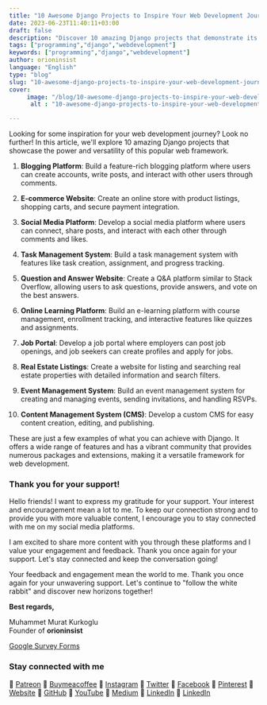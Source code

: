 ```yaml
---
title: "10 Awesome Django Projects to Inspire Your Web Development Journey"
date: 2023-06-23T11:40:11+03:00
draft: false
description: "Discover 10 amazing Django projects that demonstrate its power and versatility, inspiring your web development journey."
tags: ["programming","django","webdevelopment"]
keywords: ["programming","django","webdevelopment"]
author: orioninsist
language: "English"
type: "blog"
slug: "10-awesome-django-projects-to-inspire-your-web-development-journey"
cover:
     image: "/blog/10-awesome-django-projects-to-inspire-your-web-development-journey.md.png"
      alt : "10-awesome-django-projects-to-inspire-your-web-development-journey-image"

---
```


Looking for some inspiration for your web development journey? Look no further! In this article, we'll explore 10 amazing Django projects that showcase the power and versatility of this popular web framework.

1. **Blogging Platform**: Build a feature-rich blogging platform where users can create accounts, write posts, and interact with other users through comments.

2. **E-commerce Website**: Create an online store with product listings, shopping carts, and secure payment integration.

3. **Social Media Platform**: Develop a social media platform where users can connect, share posts, and interact with each other through comments and likes.

4. **Task Management System**: Build a task management system with features like task creation, assignment, and progress tracking.

5. **Question and Answer Website**: Create a Q&A platform similar to Stack Overflow, allowing users to ask questions, provide answers, and vote on the best answers.

6. **Online Learning Platform**: Build an e-learning platform with course management, enrollment tracking, and interactive features like quizzes and assignments.

7. **Job Portal**: Develop a job portal where employers can post job openings, and job seekers can create profiles and apply for jobs.

8. **Real Estate Listings**: Create a website for listing and searching real estate properties with detailed information and search filters.

9. **Event Management System**: Build an event management system for creating and managing events, sending invitations, and handling RSVPs.

10. **Content Management System (CMS)**: Develop a custom CMS for easy content creation, editing, and publishing.

These are just a few examples of what you can achieve with Django. It offers a wide range of features and has a vibrant community that provides numerous packages and extensions, making it a versatile framework for web development.
### Thank you for your support! 

Hello friends! I want to express my gratitude for your support. Your interest and encouragement mean a lot to me. To keep our connection strong and to provide you with more valuable content, I encourage you to stay connected with me on my social media platforms.

I am excited to share more content with you through these platforms and I value your engagement and feedback. Thank you once again for your support. Let's stay connected and keep the conversation going!

Your feedback and engagement mean the world to me. Thank you once again for your unwavering support.
Let's continue to "follow the white rabbit" and discover new horizons together!

**Best regards,**

Muhammet Murat Kurkoglu\
Founder of **orioninsist**

[Google Survey Forms](https://forms.gle/J7LDLAXJ3MNCEna59) 
### Stay connected with me

🔗 [Patreon](https://www.patreon.com/orioninsist)
🔗 [Buymeacoffee](https://www.buymeacoffee.com/orioninsist)
🔗 [Instagram](https://www.instagram.com/insistorion/)
🔗 [Twitter](https://twitter.com/InsistOrion/)
🔗 [Facebook](https://www.facebook.com/insistorion)
🔗 [Pinterest](https://www.pinterest.com/orioninsist/)
🔗 [Website](https://orioninsist.org/)
🔗 [GitHub](https://github.com/orioninsist)
🔗 [YouTube](https://www.youtube.com/@orioninsist-official/)
🔗 [Medium](https://orioninsist.dev/)
🔗 [LinkedIn](https://www.linkedin.com/in/muhammet-murat-kurkoglu/)
🔗 [LinkedIn](https://www.linkedin.com/company/orioninsist/)